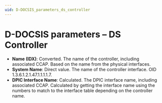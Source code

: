 ```yaml
---
uid: D-DOCSIS_parameters_ds_controller
---
```


# D-DOCSIS parameters – DS Controller

- **Name (IDX)**: Converted. The name of the controller, including associated CCAP. Based on the name from the physical interfaces.
- **System Name**: Direct value. The name of the controller interface. OID 1.3.6.1.2.1.47.1.1.1.1.7.
- **DPIC Interface Name**: Calculated. The DPIC interface name, including associated CCAP. Calculated by getting the interface name using the numbers to match to the interface table depending on the controller name.
